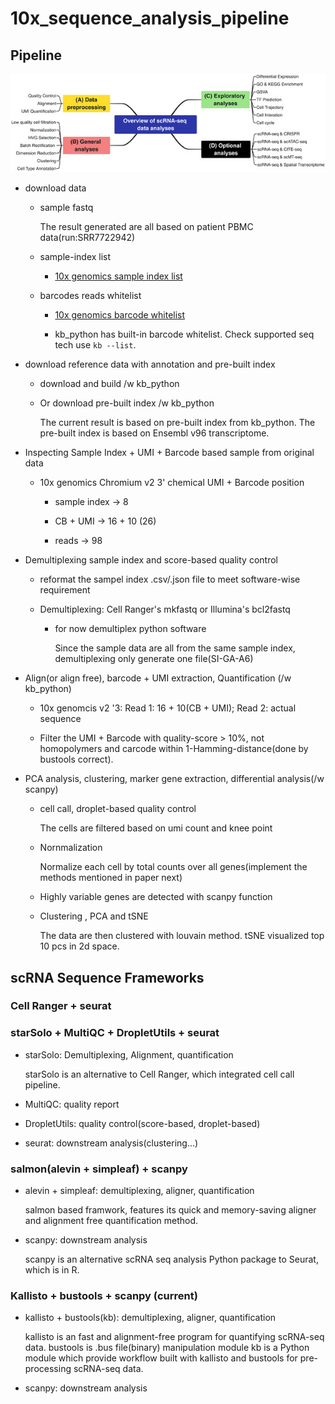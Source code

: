 # 10x_sequence_analysis_pipeline

## Pipeline

![img](./static/CTM2-12-e694-g005.jpg)

- download data
    
    - sample fastq
    
      The result generated are all based on patient PBMC data(run:SRR7722942)
      
    - sample-index list
      
      - [10x genomics sample index list][1]
          
    - barcodes reads whitelist
      
      - [10x genomics barcode whitelist][2]
      
      - kb_python has built-in barcode whitelist. Check supported seq tech use `kb --list`.
     
- download reference data with annotation and pre-built index

    - download and build /w kb_python
    
    - Or download pre-built index /w kb_python
      
      The current result is based on pre-built index from kb_python. The pre-built index is based on Ensembl v96
      transcriptome.
 
      
- Inspecting Sample Index + UMI + Barcode based sample from original data
    
    - 10x genomics Chromium v2 3' chemical UMI + Barcode position
      
      - sample index -> 8
      
      - CB + UMI -> 16 + 10 (26)
      
      - reads -> 98
    
      
- Demultiplexing sample index and score-based quality control

    - reformat the sampel index .csv/.json file to meet software-wise requirement

    - Demultiplexing: Cell Ranger's mkfastq or Illumina's bcl2fastq
      
      - for now demultiplex python software
        
        Since the sample data are all from the same sample index, demultiplexing only generate one file(SI-GA-A6)
    
- Align(or align free), barcode + UMI extraction, Quantification (/w kb_python)
    
    - 10x genomcis v2 '3: Read 1: 16 + 10(CB + UMI); Read 2: actual sequence
    
    - Filter the UMI + Barcode with quality-score > 10%, not homopolymers and carcode within 1-Hamming-distance(done by bustools correct). 
    
    
- PCA analysis, clustering, marker gene extraction, differential analysis(/w scanpy)

  - cell call, droplet-based quality control
    
    The cells are filtered based on umi count and knee point
  
  - Nornmalization
    
    Normalize each cell by total counts over all genes(implement the methods mentioned in paper next)
    
  - Highly variable genes are detected with scanpy function
  
  - Clustering , PCA and tSNE
  
    The data are then clustered with louvain method. tSNE visualized top 10 pcs in 2d space.

      
    

## scRNA Sequence Frameworks

### Cell Ranger + seurat

### starSolo + MultiQC + DropletUtils + seurat

  - starSolo: Demultiplexing, Alignment, quantification
    
    starSolo is an alternative to Cell Ranger, which integrated cell call pipeline.
    
  - MultiQC: quality report
  - DropletUtils:  quality control(score-based, droplet-based)
  - seurat: downstream analysis(clustering...)
 
    
### salmon(alevin + simpleaf) + scanpy
    
  - alevin + simpleaf: demultiplexing, aligner, quantification
    
    salmon based framwork, features its quick and memory-saving aligner and alignment free
    quantification method.
        
  - scanpy: downstream analysis
      
    scanpy is an alternative scRNA seq analysis Python package to Seurat, which is in R.


### Kallisto + bustools + scanpy (current)

  - kallisto + bustools(kb): demultiplexing, aligner, quantification
    
    kallisto is an fast and alignment-free program for quantifying scRNA-seq data.
    bustools is .bus file(binary) manipulation module
    kb is a Python module which provide workflow built with kallisto and bustools for pre-processing scRNA-seq data.  
    
  - scanpy: downstream analysis


        
    
    
[1]: https://www.10xgenomics.com/support/single-cell-gene-expression/documentation/steps/sequencing/sample-index-sets-for-single-cell-3
      
[2]: https://github.com/10XGenomics/cellranger/tree/master/lib/python/cellranger/barcodes
